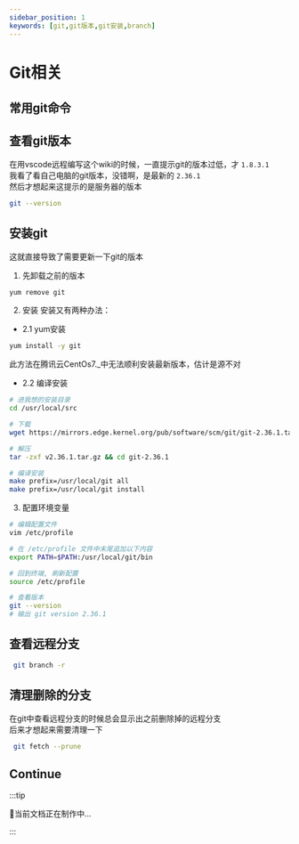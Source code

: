 ```yaml
---
sidebar_position: 1
keywords: [git,git版本,git安装,branch]
---
```


# Git相关  
常用git命令
---

## 查看git版本
在用vscode远程编写这个wiki的时候，一直提示git的版本过低，才 `1.8.3.1`  
我看了看自己电脑的git版本，没错啊，是最新的 `2.36.1`   
然后才想起来这提示的是服务器的版本  
```bash
git --version
```

## 安装git
这就直接导致了需要更新一下git的版本  
1. 先卸载之前的版本  
```bash
yum remove git
```
2. 安装
安装又有两种办法：  
 - 2.1 yum安装
```bash
yum install -y git
``` 
此方法在腾讯云CentOs7._中无法顺利安装最新版本，估计是源不对  
 - 2.2 编译安装
```bash showLineNumbers
# 进我想的安装目录
cd /usr/local/src

# 下载
wget https://mirrors.edge.kernel.org/pub/software/scm/git/git-2.36.1.tar.gz

# 解压
tar -zxf v2.36.1.tar.gz && cd git-2.36.1

# 编译安装
make prefix=/usr/local/git all
make prefix=/usr/local/git install
```

3. 配置环境变量
```bash showLineNumbers
# 编辑配置文件
vim /etc/profile

# 在 /etc/profile 文件中末尾追加以下内容
export PATH=$PATH:/usr/local/git/bin

# 回到终端, 刷新配置
source /etc/profile

# 查看版本
git --version 
# 输出 git version 2.36.1
```


## 查看远程分支
```bash
 git branch -r  
```

## 清理删除的分支
在git中查看远程分支的时候总会显示出之前删除掉的远程分支  
后来才想起来需要清理一下  
```bash
 git fetch --prune
```

## Continue
:::tip 

🍹当前文档正在制作中...

:::